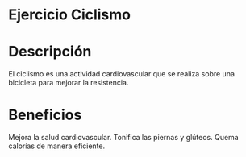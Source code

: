# Ejercicio Ciclismo

# Descripción
El ciclismo es una actividad cardiovascular que se realiza sobre una bicicleta para mejorar la resistencia.

# Beneficios
Mejora la salud cardiovascular.
Tonifica las piernas y glúteos.
Quema calorías de manera eficiente.